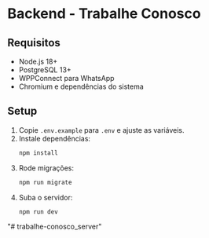 # Backend - Trabalhe Conosco

## Requisitos
- Node.js 18+
- PostgreSQL 13+
- WPPConnect para WhatsApp
- Chromium e dependências do sistema

## Setup
1. Copie `.env.example` para `.env` e ajuste as variáveis.
2. Instale dependências:
   ```bash
   npm install
   ```
3. Rode migrações:
   ```bash
   npm run migrate
   ```
4. Suba o servidor:
   ```bash
   npm run dev
   ```
"# trabalhe-conosco_server" 

